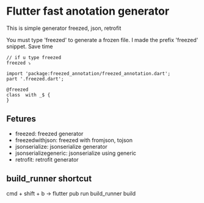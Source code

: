 # Flutter fast anotation generator

This is simple generator freezed, json, retrofit

You must type 'freezed' to generate a frozen file.
I made the prefix 'freezed' snippet.
Save time

```
// if u type freezed
freezed ⤵

import 'package:freezed_annotation/freezed_annotation.dart';
part '.freezed.dart';

@freezed
class  with _$ {
}

```

## Fetures

- freezed: freezed generator
- freezedwithjson: freezed with fromjson, tojson
- jsonserialize: jsonserialize generator
- jsonserializegeneric: jsonserialize using generic
- retrofit: retrofit generator

## build_runner shortcut

cmd + shift + b -> flutter pub run build_runner build
